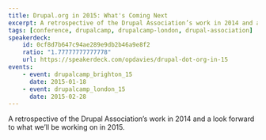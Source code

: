 ```yaml
---
title: Drupal.org in 2015: What's Coming Next
excerpt: A retrospective of the Drupal Association’s work in 2014 and a look forward to what we’ll be working on in 2015.
tags: [conference, drupalcamp, drupalcamp-london, drupal-association]
speakerdeck:
    id: 0cf8d7b647c94ae289e9db2b46a9e8f2
    ratio: "1.77777777777778"
    url: https://speakerdeck.com/opdavies/drupal-dot-org-in-15
events:
    - event: drupalcamp_brighton_15
      date: 2015-01-18
    - event: drupalcamp_london_15
      date: 2015-02-28
---
```

A retrospective of the Drupal Association’s work in 2014 and a look forward to what we’ll be working on in 2015.
